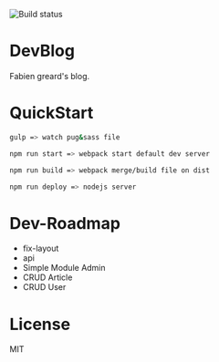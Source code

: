 ![Build status][travis-image]

# DevBlog
Fabien greard's blog.

# QuickStart

```sh
gulp => watch pug&sass file

npm run start => webpack start default dev server

npm run build => webpack merge/build file on dist

npm run deploy => nodejs server

```

# Dev-Roadmap

* fix-layout
* api
* Simple Module Admin
* CRUD Article
* CRUD User

# License

MIT

[travis-image]: https://travis-ci.org/FabienGreard/fabiengreard.svg?branch=master
